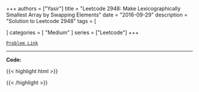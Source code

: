 
+++
authors = ["Yasir"]
title = "Leetcode 2948: Make Lexicographically Smallest Array by Swapping Elements"
date = "2016-09-29"
description = "Solution to Leetcode 2948"
tags = [
    
]
categories = [
    "Medium"
]
series = ["Leetcode"]
+++



[`Problem Link`](https://leetcode.com/problems/make-lexicographically-smallest-array-by-swapping-elements/description/)

---

**Code:**

{{< highlight html >}}

{{< /highlight >}}

